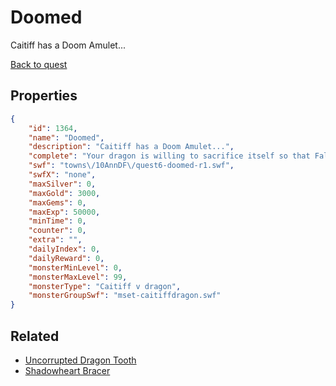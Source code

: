 # Doomed

Caitiff has a Doom Amulet...

[Back to quest](../quests.md)

## Properties

```json
{
    "id": 1364,
    "name": "Doomed",
    "description": "Caitiff has a Doom Amulet...",
    "complete": "Your dragon is willing to sacrifice itself so that Falconreach can stay in the light. Can it be brought back from True Darkness?",
    "swf": "towns\/10AnnDF\/quest6-doomed-r1.swf",
    "swfX": "none",
    "maxSilver": 0,
    "maxGold": 3000,
    "maxGems": 0,
    "maxExp": 50000,
    "minTime": 0,
    "counter": 0,
    "extra": "",
    "dailyIndex": 0,
    "dailyReward": 0,
    "monsterMinLevel": 0,
    "monsterMaxLevel": 99,
    "monsterType": "Caitiff v dragon",
    "monsterGroupSwf": "mset-caitiffdragon.swf"
}
```

## Related

- [Uncorrupted Dragon Tooth](../items/15933-uncorrupted-dragon-tooth.md)
- [Shadowheart Bracer](../items/15997-shadowheart-bracer.md)

